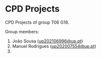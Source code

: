 # CPD Projects

CPD Projects of group T06 G16.

Group members:

1. João Sousa (up202106996@up.pt)
2. Manuel Rodrigues (up202007554@up.pt)
3.
